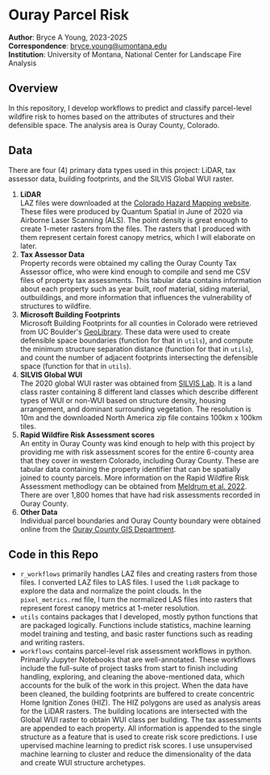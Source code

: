 # Ouray Parcel Risk
**Author**: Bryce A Young, 2023-2025  
**Correspondence**: bryce.young@umontana.edu  
**Institution**: University of Montana, National Center for Landscape Fire Analysis  

## Overview
In this repository, I develop workflows to predict and classify parcel-level wildfire risk to homes based on the attributes of structures and their defensible space. The analysis area is Ouray County, Colorado.

## Data
There are four (4) primary data types used in this project: LiDAR, tax assessor data, building footprints, and the SILVIS Global WUI raster.  
1. **LiDAR**  
LAZ files were downloaded at the [Colorado Hazard Mapping website](https://coloradohazardmapping.com/lidarDownload "LiDAR Download"). These files were produced by Quantum Spatial in June of 2020 via Airborne Laser Scanning (ALS). The point density is great enough to create 1-meter rasters from the files. The rasters that I produced with them represent certain forest canopy metrics, which I will elaborate on later.  
2. **Tax Assessor Data**  
Property records were obtained my calling the Ouray County Tax Assessor office, who were kind enough to compile and send me CSV files of property tax assessments. This tabular data contains information about each property such as year built, roof material, siding material, outbuildings, and more information that influences the vulnerability of structures to wildfire.  
3. **Microsoft Building Footprints**  
Microsoft Building Footprints for all counties in Colorado were retrieved from UC Boulder's [GeoLibrary](https://geo.colorado.edu/catalog?f%5Bdc_subject_sm%5D%5B%5D=Buildings "Download Building Footprints"). These data were used to create defensible space boundaries (function for that in `utils`), and compute the minimum structure separation distance (function for that in `utils`), and count the number of adjacent footprints intersecting the defensible space (function for that in `utils`).
4. **SILVIS Global WUI**  
The 2020 global WUI raster was obtained from [SILVIS Lab](https://zenodo.org/records/7941460 "Global Wildland Urban Interface"). It is a land class raster containing 8 different land classes which describe different types of WUI or non-WUI based on structure density, housing arrangement, and dominant surrounding vegetation. The resolution is 10m and the downloaded North America zip file contains 100km x 100km tiles.    
5. **Rapid Wildfire Risk Assessment scores**  
An entity in Ouray County was kind enough to help with this project by providing me with risk assessment scores for the entire 6-county area that they cover in western Colorado, including Ouray County. These are tabular data containing the property identifier that can be spatially joined to county parcels. More information on the Rapid Wildfire Risk Assessment methodlogy can be obtained from [Meldrum et al. 2022](https://doi.org/10.3390/fire5010024 "Manuscript"). There are over 1,800 homes that have had risk assessments recorded in Ouray County.
6. **Other Data**  
Individual parcel boundaries and Ouray County boundary were obtained online from the [Ouray County GIS Department](https://ouraycountyco.gov/146/GIS-Geographic-Information-Systems-IT "Download Ouray County GIS Data").

## Code in this Repo  
- `r_workflows` primarily handles LAZ files and creating rasters from those files. I converted LAZ files to LAS files. I used the `lidR` package to explore the data and normalize the point clouds. In the `pixel_metrics.rmd` file, I turn the normalized LAS files into rasters that represent forest canopy metrics at 1-meter resolution. 
- `utils` contains packages that I developed, mostly python functions that are packaged logically. Functions include statistics, machine learning model training and testing, and basic raster functions such as reading and writing rasters. 
- `workflows` contains parcel-level risk assessment workflows in python. Primarily Jupyter Notebooks that are well-annotated. These workflows include the full-suite of project tasks from start to finish including handling, exploring, and cleaning the above-mentioned data, which accounts for the bulk of the work in this project. When the data have been cleaned, the building footprints are buffered to create concentric Home Ignition Zones (HIZ). The HIZ polygons are used as analysis areas for the LiDAR rasters. The building locations are intersected with the Global WUI raster to obtain WUI class per building. The tax assessments are appended to each property. All information is appended to the single structure as a feature that is used to create risk score predictions. I use upervised machine learning to predict risk scores. I use unsupervised machine learning to cluster and reduce the dimensionality of the data and create WUI structure archetypes.  